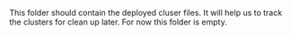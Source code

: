 This folder should contain the deployed cluser files. It will help us to track the clusters for clean up later. For now this folder is empty.

